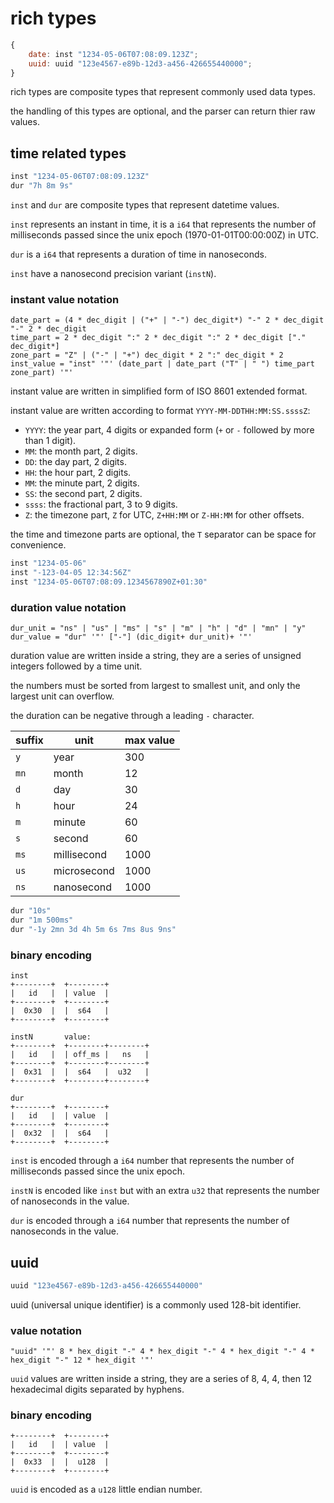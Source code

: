 # rich types
```javascript
{
	date: inst "1234-05-06T07:08:09.123Z";
	uuid: uuid "123e4567-e89b-12d3-a456-426655440000";
}
```
rich types are composite types that represent commonly used data types.

the handling of this types are optional, and the parser can return thier raw values.

## time related types
```rust
inst "1234-05-06T07:08:09.123Z"
dur "7h 8m 9s"
```
`inst` and `dur` are composite types that represent datetime values.

`inst` represents an instant in time, it is a `i64` that represents the number of milliseconds passed since the unix epoch (1970-01-01T00:00:00Z) in UTC.

`dur` is a `i64` that represents a duration of time in nanoseconds.

`inst` have a nanosecond precision variant (`instN`).

### instant value notation
```
date_part = (4 * dec_digit | ("+" | "-") dec_digit*) "-" 2 * dec_digit "-" 2 * dec_digit
time_part = 2 * dec_digit ":" 2 * dec_digit ":" 2 * dec_digit ["." dec_digit*]
zone_part = "Z" | ("-" | "+") dec_digit * 2 ":" dec_digit * 2
inst_value = "inst" '"' (date_part | date_part ("T" | " ") time_part zone_part) '"'
```
instant value are written in simplified form of ISO 8601 extended format.

instant value are written according to format `YYYY-MM-DDTHH:MM:SS.ssssZ`:
- `YYYY`: the year part, 4 digits or expanded form (`+` or `-` followed by more than 1 digit).
- `MM`: the month part, 2 digits.
- `DD`: the day part, 2 digits.
- `HH`: the hour part, 2 digits.
- `MM`: the minute part, 2 digits.
- `SS`: the second part, 2 digits.
- `ssss`: the fractional part, 3 to 9 digits.
- `Z`: the timezone part, `Z` for UTC, `Z+HH:MM` or `Z-HH:MM` for other offsets.

the time and timezone parts are optional, the `T` separator can be space for convenience.

```javascript
inst "1234-05-06"
inst "-123-04-05 12:34:56Z"
inst "1234-05-06T07:08:09.1234567890Z+01:30"
```

### duration value notation
```
dur_unit = "ns" | "us" | "ms" | "s" | "m" | "h" | "d" | "mn" | "y"
dur_value = "dur" '"' ["-"] (dic_digit+ dur_unit)+ '"'
```
duration value are written inside a string, they are a series of unsigned integers followed by a time unit.

the numbers must be sorted from largest to smallest unit, and only the largest unit can overflow.

the duration can be negative through a leading `-` character.

suffix | unit        | max value
------ | ----------- | ---------
`y`    | year        | 300
`mn`   | month       | 12
`d`    | day         | 30
`h`    | hour        | 24
`m`    | minute      | 60
`s`    | second      | 60
`ms`   | millisecond | 1000
`us`   | microsecond | 1000
`ns`   | nanosecond  | 1000

```javascript
dur "10s"
dur "1m 500ms"
dur "-1y 2mn 3d 4h 5m 6s 7ms 8us 9ns"
```

### binary encoding
```
inst
+--------+  +--------+
|   id   |  | value  |
+--------+  +--------+
|  0x30  |  |  s64   |
+--------+  +--------+

instN       value:
+--------+  +--------+--------+
|   id   |  | off_ms |   ns   |
+--------+  +--------+--------+
|  0x31  |  |  s64   |  u32   |
+--------+  +--------+--------+

dur
+--------+  +--------+
|   id   |  | value  |
+--------+  +--------+
|  0x32  |  |  s64   |
+--------+  +--------+
```
`inst` is encoded through a `i64` number that represents the number of milliseconds passed since the unix epoch.

`instN` is encoded like `inst` but with an extra `u32` that represents the number of nanoseconds in the value.

`dur` is encoded through a `i64` number that represents the number of nanoseconds in the value.

## uuid
```rust
uuid "123e4567-e89b-12d3-a456-426655440000"
```
uuid (universal unique identifier) is a commonly used 128-bit identifier.

### value notation
```
"uuid" '"' 8 * hex_digit "-" 4 * hex_digit "-" 4 * hex_digit "-" 4 * hex_digit "-" 12 * hex_digit '"'
```
`uuid` values are written inside a string, they are a series of 8, 4, 4, then 12 hexadecimal digits separated by hyphens.

### binary encoding
```
+--------+  +--------+
|   id   |  | value  |
+--------+  +--------+
|  0x33  |  |  u128  |
+--------+  +--------+
```
`uuid` is encoded as a `u128` little endian number.